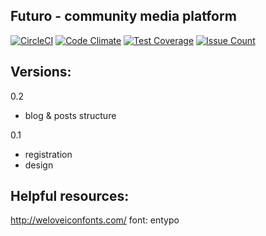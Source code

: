 Futuro - community media platform
------

[![CircleCI](https://circleci.com/gh/mpakus/futuro/tree/master.svg?style=svg)](https://circleci.com/gh/mpakus/futuro/tree/master) [![Code Climate](https://codeclimate.com/github/mpakus/futuro/badges/gpa.svg)](https://codeclimate.com/github/mpakus/futuro) [![Test Coverage](https://codeclimate.com/github/mpakus/futuro/badges/coverage.svg)](https://codeclimate.com/github/mpakus/futuro/coverage) [![Issue Count](https://codeclimate.com/github/mpakus/futuro/badges/issue_count.svg)](https://codeclimate.com/github/mpakus/futuro)

Versions:
---------

0.2
- blog & posts structure

0.1
- registration
- design

Helpful resources:
------------------

http://weloveiconfonts.com/
font: entypo
